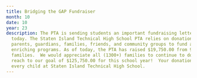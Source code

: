 ```yaml
---
title: Bridging the GAP Fundraiser
month: 10
date: 10
year: 23
description: The PTA is sending students an important fundraising letter home
  today. The Staten Island Technical High School PTA relies on donations from
  parents, guardians, families, friends, and community groups to fund all our
  enriching programs. As of today, the PTA has raised $19,750.00 from 97
  families.  We would appreciate all (1300+) families to continue to donate to
  reach to our goal of $125,750.00 for this school year!  Your donation impacts
  every child at Staten Island Technical High School.
---
```

